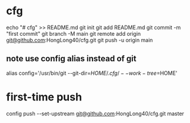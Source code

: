 # cfg
echo "# cfg" >> README.md
git init
git add README.md
git commit -m "first commit"
git branch -M main
git remote add origin git@github.com:HongLong40/cfg.git
git push -u origin main

## note use config alias instead of git
alias config='/usr/bin/git --git-dir=$HOME/.cfg/ --work-tree=$HOME'

# first-time push
config push --set-upstream git@github.com:HongLong40/cfg.git master

